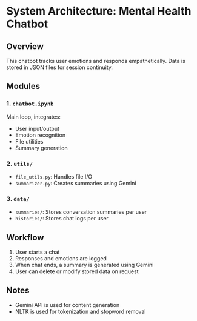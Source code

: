 # System Architecture: Mental Health Chatbot

## Overview
This chatbot tracks user emotions and responds empathetically. Data is stored in JSON files for session continuity.

## Modules

### 1. `chatbot.ipynb`
Main loop, integrates:
- User input/output
- Emotion recognition
- File utilities
- Summary generation

### 2. `utils/`
- `file_utils.py`: Handles file I/O
- `summarizer.py`: Creates summaries using Gemini

### 3. `data/`
- `summaries/`: Stores conversation summaries per user
- `histories/`: Stores chat logs per user

## Workflow
1. User starts a chat
2. Responses and emotions are logged
3. When chat ends, a summary is generated using Gemini
4. User can delete or modify stored data on request

## Notes
- Gemini API is used for content generation
- NLTK is used for tokenization and stopword removal

